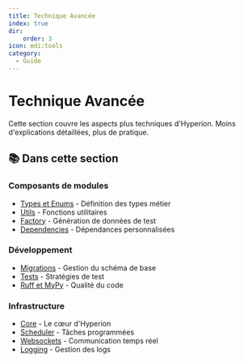 ```yaml
---
title: Technique Avancée
index: true
dir:
    order: 3
icon: mdi:tools
category:
  - Guide
---
```


# Technique Avancée

Cette section couvre les aspects plus techniques d'Hyperion. Moins d'explications détaillées, plus de pratique.

## 📚 Dans cette section

### Composants de modules

- [Types et Enums](./types-enums.md) - Définition des types métier
- [Utils](./utils.md) - Fonctions utilitaires
- [Factory](./factory.md) - Génération de données de test
- [Dependencies](./dependencies.md) - Dépendances personnalisées

### Développement

- [Migrations](./migrations.md) - Gestion du schéma de base
- [Tests](./tests.md) - Stratégies de test
- [Ruff et MyPy](./ruff-mypy.md) - Qualité du code

### Infrastructure

- [Core](./core.md) - Le cœur d'Hyperion
- [Scheduler](./scheduler.md) - Tâches programmées
- [Websockets](./websockets.md) - Communication temps réel
- [Logging](./logging.md) - Gestion des logs
